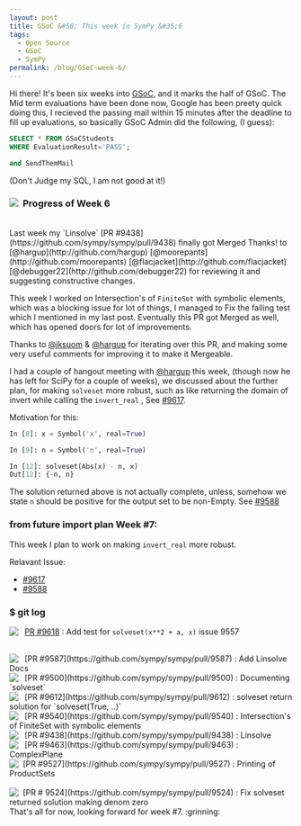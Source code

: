 ```yaml
---
layout: post
title: GSoC &#58; This week in SymPy &#35;6
tags:
  - Open Source
  - GSoC
  - SymPy
permalink: /blog/GSoC-week-6/
---
```


Hi there! It's been six weeks into [GSoC](https://en.wikipedia.org/wiki/Google_Summer_of_Code),
and it marks the half of GSoC. The Mid term evaluations have been done now, Google has been preety quick doing this, I recieved the passing mail within 15 minutes after the deadline to fill up evaluations, so basically GSoC Admin did the following, (I guess):

```sql
SELECT * FROM GSoCStudents
WHERE EvaluationResult='PASS';
```
```sql
and SendThemMail
```
(Don't Judge my SQL, I am not good at it!)

### &nbsp; **Progress of Week 6** <img style="float: left" src="/assets/gsoc/pr.png"> 
</br>
Last week my `Linsolve` [PR #9438](https://github.com/sympy/sympy/pull/9438)
finally got Merged Thanks! to [@hargup](http://github.com/hargup) [@moorepants](http://github.com/moorepants) [@flacjacket](http://github.com/flacjacket) [@debugger22](http://github.com/debugger22) for reviewing it and suggesting constructive changes.

This week I worked on Intersection's of `FiniteSet` with symbolic elements, which was a blocking issue for lot of things, I managed to Fix the failing test which I mentioned in my last post. Eventually this PR got Merged as well, which has opened doors for lot of improvements.

Thanks to [@jksuom](https://github.com/jksuom) & [@hargup](https://github.com/hargup) for iterating over this PR, and making some very useful comments for improving it to make it Mergeable.

I had a couple of hangout meeting with [@hargup](https://github.com/hargup) this week, (though now he has left for SciPy for a couple of weeks), we discussed about the further plan, for making `solveset` more robust, such as like returning the domain of invert while calling the `invert_real` , See [#9617](https://github.com/sympy/sympy/issues/9617).

Motivation for this:

```python
In [8]: x = Symbol('x', real=True)

In [9]: n = Symbol('n', real=True)

In [12]: solveset(Abs(x) - n, x)
Out[12]: {-n, n}
```

The solution returned above is not actually complete, unless, somehow we state `n` should be positive for the output set to be non-Empty. See [#9588](https://github.com/sympy/sympy/issues/9588)

### **from __future__ import plan**  Week #7:
This week I plan to work on making `invert_real` more robust.

Relavant Issue:

* [#9617](https://github.com/sympy/sympy/issues/9617)
* [#9588](https://github.com/sympy/sympy/issues/9588)


### **$ git log**

<img align="left" src="/assets/gsoc/opr.png"> &nbsp; [PR #9618](https://github.com/sympy/sympy/pull/9618) : Add test for `solveset(x**2 + a, x)` issue 9557

</br>
<img align="left" src="/assets/gsoc/opr.png"> &nbsp; [PR #9587](https://github.com/sympy/sympy/pull/9587) : Add Linsolve Docs

</br>
<img align="left" src="/assets/gsoc/opr.png"> &nbsp; [PR #9500](https://github.com/sympy/sympy/pull/9500) :  Documenting `solveset`

</br>
<img align="left" src="/assets/gsoc/mpr.png"> &nbsp; [PR #9612](https://github.com/sympy/sympy/pull/9612) : solveset return solution for `solveset(True, ..)`

</br>
<img align="left" src="/assets/gsoc/mpr.png"> &nbsp; [PR #9540](https://github.com/sympy/sympy/pull/9540) : Intersection's of FiniteSet with symbolic elements

</br>
<img align="left" src="/assets/gsoc/mpr.png"> &nbsp; [PR #9438](https://github.com/sympy/sympy/pull/9438) : Linsolve

</br>
<img align="left" src="/assets/gsoc/mpr.png"> &nbsp; [PR #9463](https://github.com/sympy/sympy/pull/9463) : ComplexPlane 

</br>
<img style="float: left" src="/assets/gsoc/mpr.png"> &nbsp; [PR #9527](https://github.com/sympy/sympy/pull/9527) : Printing of ProductSets  </br> 

</br>
<img style="float: left" src="/assets/gsoc/mpr.png"> &nbsp; [PR # 9524](https://github.com/sympy/sympy/pull/9524) : Fix solveset returned solution making denom zero 

</br>
That's all for now, looking forward for week #7. :grinning: